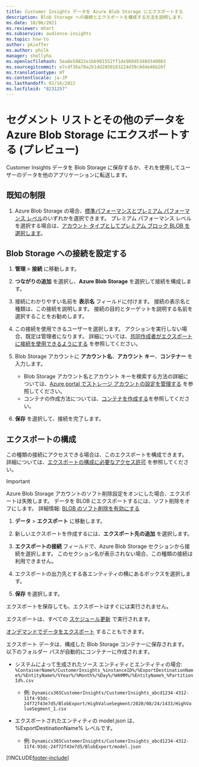 ```yaml
---
title: Customer Insights データを Azure Blob Storage にエクスポートする
description: Blob Storage への接続とエクスポートを構成する方法を説明します。
ms.date: 10/06/2021
ms.reviewer: mhart
ms.subservice: audience-insights
ms.topic: how-to
author: pkieffer
ms.author: philk
manager: shellyha
ms.openlocfilehash: 5ea8e58822e1bb901552ff1de960d5340d340003
ms.sourcegitcommit: e7cdf36a78a2b1dd2850183224d39c8dde46b26f
ms.translationtype: HT
ms.contentlocale: ja-JP
ms.lasthandoff: 02/16/2022
ms.locfileid: "8231257"
---
```

# <a name="export-segment-list-and-other-data-to-azure-blob-storage-preview"></a>セグメント リストとその他のデータを Azure Blob Storage にエクスポートする (プレビュー)

Customer Insights データを Blob Storage に保存するか、それを使用してユーザーのデータを他のアプリケーションに転送します。

## <a name="known-limitations"></a>既知の制限

1. Azure Blob Storage の場合、[標準パフォーマンスとプレミアム パフォーマンス レベル](/azure/storage/blobs/storage-blob-performance-tiers)のいずれかを選択できます。 プレミアム パフォーマンス レベルを選択する場合は、[アカウント タイプとしてプレミアム ブロック BLOB を選択します](/azure/storage/common/storage-account-overview#types-of-storage-accounts)。

## <a name="set-up-the-connection-to-blob-storage"></a>Blob Storage への接続を設定する

1. **管理** > **接続** に移動します。

1. **つながりの追加** を選択し、**Azure Blob Storage** を選択して接続を構成します。

1. 接続にわかりやすい名前を **表示名** フィールドに付けます。 接続の表示名と種類は、この接続を説明します。 接続の目的とターゲットを説明する名前を選択することをお勧めします。

1. この接続を使用できるユーザーを選択します。 アクションを実行しない場合、既定は管理者になります。 詳細については、[共同作成者がエクスポートに接続を使用できるようにする](connections.md#allow-contributors-to-use-a-connection-for-exports) を参照してください。

1. Blob Storage アカウントに **アカウント名**、**アカウント キー**、**コンテナー** を入力します。
    - Blob Storage アカウント名とアカウント キーを検索する方法の詳細については、[Azure portal でストレージ アカウントの設定を管理する](/azure/storage/common/storage-account-manage) を参照してください。
    - コンテナの作成方法については、[コンテナを作成する](/azure/storage/blobs/storage-quickstart-blobs-portal#create-a-container)を参照してください。

1. **保存** を選択して、接続を完了します。 

## <a name="configure-an-export"></a>エクスポートの構成

この種類の接続にアクセスできる場合は、このエクスポートを構成できます。 詳細については、[エクスポートの構成に必要なアクセス許可](export-destinations.md#set-up-a-new-export) を参照してください。

> [!IMPORTANT]
> Azure Blob Storage アカウントのソフト削除設定をオンにした場合、エクスポートは失敗します。 データを BLOB にエクスポートするには、ソフト削除をオフにします。 詳細情報: [ BLOB のソフト削除を有効にする](/azure/storage/blobs/soft-delete-blob-enable.md)

1. **データ** > **エクスポート** に移動します。

1. 新しいエクスポートを作成するには、**エクスポート先の追加** を選択します。

1. **エクスポートの接続** フィールドで、Azure Blob Storage セクションから接続を選択します。 このセクション名が表示されない場合、この種類の接続は利用できません。

1. エクスポートの出力先とする各エンティティの横にあるボックスを選択します。

1. **保存** を選択します。

エクスポートを保存しても、エクスポートはすぐには実行されません。

エクスポートは、すべての [スケジュール更新](system.md#schedule-tab) で実行されます。     

[オンデマンドでデータをエクスポート](export-destinations.md#run-exports-on-demand) することもできます。 

エクスポート データは、構成した Blob Storage コンテナーに保存されます。 以下のフォルダー パスが自動的にコンテナーに作成されます。

- システムによって生成されたソース エンティティとエンティティの場合:   
  `%ContainerName%/CustomerInsights_%instanceID%/%ExportDestinationName%/%EntityName%/%Year%/%Month%/%Day%/%HHMM%/%EntityName%_%PartitionId%.csv`  
  - 例: `Dynamics365CustomerInsights/CustomerInsights_abcd1234-4312-11f4-93dc-24f72f43e7d5/BlobExport/HighValueSegment/2020/08/24/1433/HighValueSegment_1.csv`
 
- エクスポートされたエンティティの model.json は、%ExportDestinationName% レベルです。  
  - 例: `Dynamics365CustomerInsights/CustomerInsights_abcd1234-4312-11f4-93dc-24f72f43e7d5/BlobExport/model.json`

[!INCLUDE[footer-include](../includes/footer-banner.md)]
